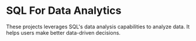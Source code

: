 # SQL For Data Analytics
These projects leverages SQL's data analysis capabilities to analyze data. It helps users make better data-driven decisions.
